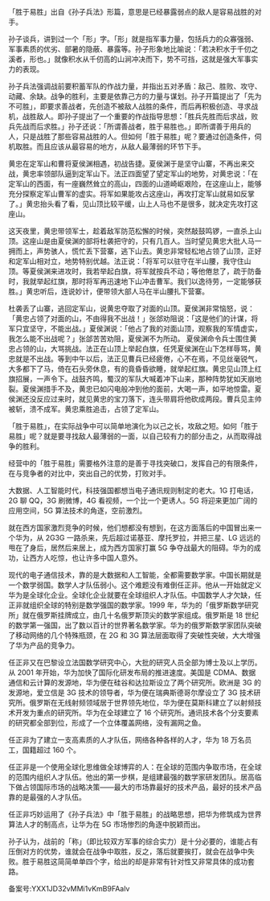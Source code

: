 「胜于易胜」出自《孙子兵法》形篇，意思是已经暴露弱点的敌人是容易战胜的对手。

孙子谈兵，讲到过一个「形」字。「形」就是指军事力量，包括兵力的众寡强弱、军事素质的优劣、部暑的隐蔽、暴露等。孙子形象地比喻说：「若决积水于千仞之溪者，形也。」就像积水从千仞高的山涧冲决而下，势不可挡，这就是强大军事实力的表现。

孙子兵法强调战前要积蓄军队的作战力量，并指出五对矛盾：敌己、胜败、攻守、动藏、余缺。战争的胜利，主要是依靠己方的力量与谋划。孙子开篇提出了「先为不可胜」，即要求善战者，先创造不被敌人战胜的条件，而后再积极创造、寻求战机，战胜敌人。即孙子提出了一个重要的作战指导思想：「胜兵先胜而后求战，败兵先战而后求胜。」孙子还说：「所谓善战者，胜于易胜也。」即所谓善于用兵的人，只是战胜了那些容易战胜的人。但如何「胜于易胜」呢？要通过创造条件，伺机取胜。而且应该从最容易的地方，从敌人最薄弱的环节下手。

黄忠在定军山和曹将夏侯渊相遇，初战告捷。夏侯渊于是坚守山寨，不再出来交战，黄忠率领部队逼到定军山下。法正四面望了望定军山的地势，对黄忠说：「在定军山的西面，有一座巍然耸立的高山，四面的山道崎岖艰险，在这座山上，能够充分探察定军山曹军的虚实。将军如果能攻占这座山，再攻打定军山就易如反掌了。」黄忠抬头看了看，见山顶比较平缓，山上人马也不是很多，就决定先攻打这座山。

这天夜里，黄忠带领军士，趁着敌军防范松懈的时候，突然敲鼓鸣锣，一直杀上山顶。这座山是由夏侯渊的部将杜袭把守的，只有几百人。当时望见黄忠大批人马一拥而上，声势骇人，慌忙丢下营寨，逃下山去。黄忠非常轻松地占领了山顶，正好和定军山相对立，地势特别优越。法正说：「将军可以驻守在半山腰，我守住山顶。等夏侯渊来进攻时，我若举起白旗，将军就按兵不动；等他倦怠了，疏于防备时，我就举起红旗，那时将军再迅速地下山冲击曹军。我们以逸待劳，一定能够获胜。」黄忠听后，连说妙计，便带领大部人马在半山腰扎下营寨。

杜袭丢了山寨，逃回定军山，说黄忠夺取了对面的山顶。夏侯渊非常恼怒，说：「黄忠占领了对面的山，不由得我不出战！」张郃劝阻说：「这是他们的计谋，将军只宜坚守，不能出战。」夏侯渊说：「他占了我的对面山顶，观察我的军情虚实，我怎么能不出战呢？」张郃苦苦劝阻，夏侯渊不为所动。 夏侯渊命令兵士围住黄忠占领的山，大骂挑战。法正在山顶上举起白旗，任凭夏侯渊在山下怎样辱骂，黄忠就是不出战。等到中午以后，法正见曹兵已经疲倦，心不在焉，不见丝毫锐气，大多都下了马，倚在石头旁休息，有的竟昏昏欲睡，就举起红旗。黄忠见山顶上红旗招展，一声令下。战鼓齐鸣，蜀汉的军队大喊着冲下山来，那种阵势犹如天崩地裂。夏侯渊措手不及，黄忠已如闪电般冲到他的面前，大喝一声，如平地惊雷。夏侯渊还没反应过来时，就见黄忠的宝刀落下，连头带肩将他砍成两段。曹兵见主帅被斩，溃不成军。黄忠乘胜追击，占领了定军山。

「胜于易胜」，在实际战争中可以简单地演化为以己之长，攻敌之短。如何「胜于易胜」呢？就是要寻找敌人最薄弱的一面，以自己较有力的部分击之，从而取得战争的胜利。

经营中的「胜于易胜」需要格外注意的是善于寻找突破口，发挥自己的有限条件，在与竞争者的对比中，突出自己的优势，打败对手。

大数据、人工智能时代，科技强国都想当电子通讯规则制定的老大。1G 打电话，2G 聊 QQ，3G 刷微博，4G 看视频，一个比一个更诱人。5G 将迎来更加广阔的应用空间，5G 算法技术的角逐，空前激烈。

就在西方国家激烈竞争的时候，他们想都没有想到，在这方面落后的中国冒出来一个华为，从 2G3G 一路杀来，先后超过诺基亚、摩托罗拉，并把三星、LG 远远的甩在了身后，居然后来居上，成为西方国家打赢 5G 争夺战最大的阻碍。华为的成功，让西方人吃惊，也让许多中国人意外。

现代的电子通信技术，靠的是大数据和人工智能，全都需要数学家。中国长期就是一个数学弱国。数学人才队伍弱小。这个难题没有难倒任正非。他从一开始就定义华为是全球化企业。全球化企业就要在全球组织人才队伍。中国数学人才欠缺，任正非就组织全球的特别是数学强国的数学家。1999 年，华为的「俄罗斯数学研究所」就在俄罗斯挂牌成立，由几十名俄罗斯顶尖的数学家组成。俄罗斯是 18 世纪的数学第一强国，出了数以百计的世界著名数学家。华为的俄罗斯数学家团队突破了移动网络的几个特殊瓶颈，在 2G 和 3G 算法层面取得了突破性突破，大大增强了华为产品的竞争力。

任正非又在巴黎设立法国数学研究中心，大批的研究人员全部为博士及以上学历。从 2001 年开始，华为加快了国际化研发布局的推进速度。美国是 CDMA、数据通信和云计算的发源地，华为便在硅谷和达拉斯设立了两个研究所。欧洲是 3G 的发源地，爱立信是 3G 技术的领导者，华为便在瑞典斯德哥尔摩设立了 3G 技术研究所。俄罗斯在无线射频领域居于世界领先地位，华为便在莫斯科建立了以射频技术开发为重点的研究所。华为在全球建立了 16 个研究所。通讯技术各个分支要素的研究都全部到位，形成了一个立体覆盖网络，没有漏网之鱼。

任正非为了建立一支高素质的人才队伍，网络各种各样的人才，华为 18 万名员工，国籍超过 160 个。

任正非是一个使用全球化思维做全球博弈的人：在全球的范围内争取市场，在全球的范围内组织人才队伍。他出的第一步棋，是组建最强的数学家研发团队。居高临下做占领国际市场的战略决策——最大的市场靠最好的技术产品，最好的技术产品靠的是最强的人才队伍。

任正非巧妙运用了《孙子兵法》中「胜于易胜」的战略思想，把华为修筑成为世界算法人才的制高点，让华为在 5G 市场惨烈的角逐中脱颖而出。

孙子认为，战前的「称」（即比较双方军事的综合实力）是十分必要的，谁能占有压倒对方的优势，谁就会在战争中取胜，反之，落后就要挨打，就会在战争中失败。胜于易胜这简简单单四个字，给出的却是非常有针对性又非常具体的成功套路。

备案号:YXX1JD32vMMi1vKmB9FAalv